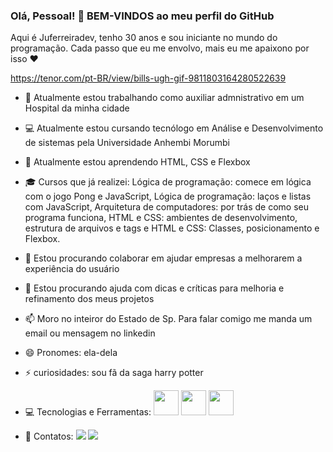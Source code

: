 ### Olá, Pessoal! 👋 BEM-VINDOS ao meu perfil do GitHub
  Aqui é Juferreiradev, tenho 30 anos e sou iniciante no mundo do programação. Cada passo que eu me envolvo, mais eu me apaixono por isso ❤️ 

https://tenor.com/pt-BR/view/bills-ugh-gif-9811803164280522639
  

- 🔭 Atualmente estou trabalhando como auxiliar admnistrativo em um Hospital da minha cidade 
- 💻 Atualmente estou cursando tecnólogo em Análise e Desenvolvimento de sistemas pela Universidade Anhembi Morumbi
- 🌱 Atualmente estou aprendendo HTML, CSS e Flexbox
- 🎓 Cursos que já realizei:  Lógica de programação: comece em lógica com o jogo Pong e JavaScript, Lógica de programação: laços e listas com JavaScript, Arquitetura de computadores: por trás de como seu programa funciona, HTML e CSS: ambientes de desenvolvimento, estrutura de arquivos e tags e HTML e CSS: Classes, posicionamento e Flexbox. 
- 👯 Estou procurando colaborar em ajudar empresas a melhorarem a experiência do usuário 
- 🤔  Estou procurando ajuda com dicas e críticas para melhoria e refinamento dos meus projetos
- 📫 Moro no inteiror do Estado de Sp. Para falar comigo me manda um email ou mensagem no linkedin
- 😄 Pronomes: ela-dela
- ⚡ curiosidades: sou fã da saga harry potter









-  💻 Tecnologias e Ferramentas: <img src="https://cdn.jsdelivr.net/gh/devicons/devicon/icons/css3/css3-original-wordmark.svg" width="40" height="40" /> 
                                  <img src="https://cdn.jsdelivr.net/gh/devicons/devicon/icons/html5/html5-original-wordmark.svg" width="40" height="40" />
                                  <img src="https://cdn.jsdelivr.net/gh/devicons/devicon/icons/javascript/javascript-original.svg" width="40" height="40" />
                                  
- 📱 Contatos:      <a href = "mailto: jurferreira23@gmail.com"><img loading="lazy" src="https://img.shields.io/badge/Gmail-D14836?style=for-the-badge&logo=gmail&logoColor=white" target="_blank"></a>        <a href="https://www.linkedin.com/in/juliana-ferreira-3b9721211" target="_blank"><img loading="lazy" src="https://img.shields.io/badge/-LinkedIn-%230077B5?style=for-the-badge&logo=linkedin&logoColor=white" target="_blank"></a>   
</div>
